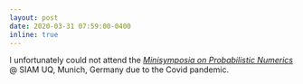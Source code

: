```yaml
---
layout: post
date: 2020-03-31 07:59:00-0400
inline: true
---
```


I unfortunately could not attend the [*Minisymposia on Probabilistic Numerics*](http://www.probabilistic-numerics.org/en/latest/research/meetings/SIAMUQ2020.html) 
@ SIAM UQ, Munich, Germany due to the Covid pandemic.
